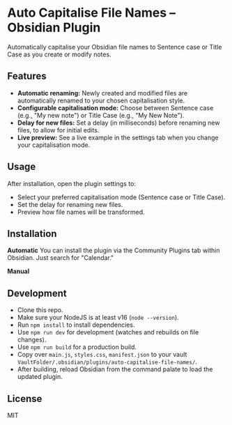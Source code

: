 # Auto Capitalise File Names – Obsidian Plugin

Automatically capitalise your Obsidian file names to Sentence case or Title Case as you create or modify notes.

## Features

- **Automatic renaming:** Newly created and modified files are automatically renamed to your chosen capitalisation style.
- **Configurable capitalisation mode:** Choose between Sentence case (e.g., "My new note") or Title Case (e.g., "My New Note").
- **Delay for new files:** Set a delay (in milliseconds) before renaming new files, to allow for initial edits.
- **Live preview:** See a live example in the settings tab when you change your capitalisation mode.


## Usage

After installation, open the plugin settings to:
   - Select your preferred capitalisation mode (Sentence case or Title Case).
   - Set the delay for renaming new files.
   - Preview how file names will be transformed.


## Installation
**Automatic**
You can install the plugin via the Community Plugins tab within Obsidian. Just search for "Calendar."

**Manual**
## Development
- Clone this repo.
- Make sure your NodeJS is at least v16 (`node --version`).
- Run `npm install` to install dependencies.
- Use `npm run dev` for development (watches and rebuilds on file changes).
- Use `npm run build` for a production build.
- Copy over `main.js`, `styles.css`, `manifest.json` to your vault `VaultFolder/.obsidian/plugins/auto-capitalise-file-names/`.
- After building, reload Obsidian from the command palate to load the updated plugin.

## License
MIT

